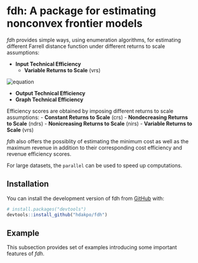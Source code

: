 
<!-- README.md is generated from README.Rmd. Please edit that file -->

# fdh: A package for estimating nonconvex frontier models

<!-- badges: start -->
<!-- badges: end -->

*fdh* provides simple ways, using enumeration algorithms, for estimating
different Farrell distance function under different returns to scale
assumptions:

-   **Input Technical Efficiency**
    -   **Variable Returns to Scale** (vrs)

![equation](https://latex.codecogs.com/svg.image?E_i\left(\mathbf%7Bx%7D%5E\circ,&space;\mathbf%7By%7D%5E\circ\right)=\displaystyle&space;\min_%7B\mathbf%7By%7D%5E\circ&space;\leq&space;\mathbf%7By%7D_n%7D&space;\displaystyle&space;\max_%7Bk=1,\cdots,&space;K%7D&space;\left\lbrace&space;\frac%7Bx_%7Bkn%7D%7D%7Bx_k%5E\circ%7D&space;\right\rbrace)

-   **Output Technical Efficiency**
-   **Graph Technical Efficiency**

Efficiency scores are obtained by imposing different returns to scale
assumptions: - **Constant Returns to Scale** (crs) - **Nondecreasing
Returns to Scale** (ndrs) - **Nonicreasing Returns to Scale** (nirs) -
**Variable Returns to Scale** (vrs)

*fdh* also offers the possiblity of estimating the minimum cost as well
as the maximum revenue in addition to their corresponding cost
efficiency and revenue efficiency scores.

For large datasets, the `parallel` can be used to speed up computations.

## Installation

You can install the development version of fdh from
[GitHub](https://github.com/) with:

``` r
# install.packages("devtools")
devtools::install_github("hdakpo/fdh")
```

## Example

This subsection provides set of examples introducing some important
features of *fdh*.
